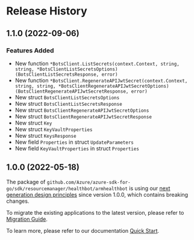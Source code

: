 # Release History

## 1.1.0 (2022-09-06)
### Features Added

- New function `*BotsClient.ListSecrets(context.Context, string, string, *BotsClientListSecretsOptions) (BotsClientListSecretsResponse, error)`
- New function `*BotsClient.RegenerateAPIJwtSecret(context.Context, string, string, *BotsClientRegenerateAPIJwtSecretOptions) (BotsClientRegenerateAPIJwtSecretResponse, error)`
- New struct `BotsClientListSecretsOptions`
- New struct `BotsClientListSecretsResponse`
- New struct `BotsClientRegenerateAPIJwtSecretOptions`
- New struct `BotsClientRegenerateAPIJwtSecretResponse`
- New struct `Key`
- New struct `KeyVaultProperties`
- New struct `KeysResponse`
- New field `Properties` in struct `UpdateParameters`
- New field `KeyVaultProperties` in struct `Properties`


## 1.0.0 (2022-05-18)

The package of `github.com/Azure/azure-sdk-for-go/sdk/resourcemanager/healthbot/armhealthbot` is using our [next generation design principles](https://azure.github.io/azure-sdk/general_introduction.html) since version 1.0.0, which contains breaking changes.

To migrate the existing applications to the latest version, please refer to [Migration Guide](https://aka.ms/azsdk/go/mgmt/migration).

To learn more, please refer to our documentation [Quick Start](https://aka.ms/azsdk/go/mgmt).